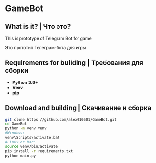 # GameBot

## What is it? | Что это?

This is prototype of Telegram Bot for game

Это прототип Телеграм-бота для игры

## Requirements for building | Требования для сборки

* **Python 3.8+**
* **Venv**
* **pip**

## Download and building | Скачивание и сборка
```bash
git clone https://github.com/alex010501/GameBot.git
cd GameBot
python -m venv venv
#Windows:
venv\Scripts\activate.bat
#Linux or Mac:
source venv/bin/activate
pip install -r requirements.txt
python main.py
```
